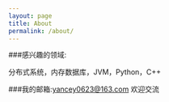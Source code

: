 ```yaml
---
layout: page
title: About
permalink: /about/
---
```


###感兴趣的领域:

分布式系统，内存数据库，JVM，Python，C++

###我的邮箱:[yancey0623@163.com](yancey0623@163.com) 欢迎交流